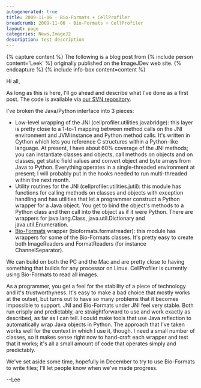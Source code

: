 ```yaml
---
autogenerated: true
title: 2009-11-06 - Bio-Formats + CellProfiler
breadcrumb: 2009-11-06 - Bio-Formats + CellProfiler
layout: page
categories: News,ImageJ2
description: test description
---
```



{% capture  content %}
The following is a blog post from {% include person content='Leek' %} originally published on the ImageJDev web site.
{% endcapture %}
{% include info-box content=content %}

Hi all,

As long as this is here, I'll go ahead and describe what I've done as a first post. The code is available via [our SVN repository](https://svn.broadinstitute.org/CellProfiler/trunk/CellProfiler/pyCellProfiler).

I've broken the Java/Python interface into 3 pieces:

  - Low-level wrapping of the JNI (cellprofiler.utilities.javabridge): this layer is pretty close to a 1-to-1 mapping between method calls on the JNI environment and JVM instance and Python method calls. It's written in Cython which lets you reference C structures within a Python-like language. At present, I have about 60% coverage of the JNI methods; you can instantiate classes and objects, call methods on objects and on classes, get static field values and convert object and byte arrays from Java to Python. Everything operates in a single-threaded environment at present; I will probably put in the hooks needed to run multi-threaded within the next month.
  - Utility routines for the JNI (cellprofiler.utilities.jutil): this module has functions for calling methods on classes and objects with exception handling and has utilities that let a programmer construct a Python wrapper for a Java object. You get to bind the object's methods to a Python class and then call into the object as if it were Python. There are wrappers for java.lang.Class, java.util.Dictionary and java.util.Enumeration.
  - [Bio-Formats](Bio-Formats ) wrapper (bioformats.formatreader): this module has wrappers for some of the Bio-Formats classes. It's pretty easy to create both ImageReaders and FormatReaders (for instance ChannelSeparator).

We can build on both the PC and the Mac and are pretty close to having something that builds for any processor on Linux. CellProfiler is currently using Bio-Formats to read all images.

As a programmer, you get a feel for the stability of a piece of technology and it's trustworthyness. It's easy to make a bad choice that mostly works at the outset, but turns out to have so many problems that it becomes impossible to support. JNI and Bio-Formats under JNI feel very stable. Both run crisply and predictably, are straightforward to use and work exactly as described, as far as I can tell. I could make tools that use Java reflection to automatically wrap Java objects in Python. The approach that I've taken works well for the context in which I use it, though. I need a small number of classes, so it makes sense right now to hand-craft each wrapper and test that it works; it's all a small amount of code that operates simply and predictably.

We've set aside some time, hopefully in December to try to use Bio-Formats to write files; I'll let people know when we've made progress.

\--Lee

 
